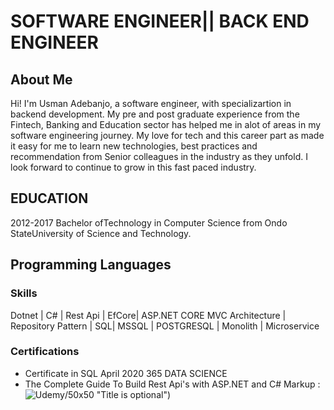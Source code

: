 # SOFTWARE ENGINEER|| BACK END ENGINEER

## About Me

Hi! I'm Usman Adebanjo, a software engineer, with specializartion in backend development.
My pre and post graduate experience from the Fintech, Banking and Education sector has helped me in alot of areas in my software engineering journey. My love for tech and this career part as made it easy for me to learn new technologies, best practices and recommendation from Senior colleagues in the industry as they unfold. I look forward to continue to grow in this fast paced industry.
## EDUCATION
2012-2017 Bachelor ofTechnology in Computer Science from Ondo StateUniversity of Science and Technology.

## Programming Languages

### Skills
Dotnet | C# | Rest Api | EfCore| ASP.NET CORE 
MVC Architecture | Repository Pattern | 
SQL| MSSQL | POSTGRESQL | Monolith | Microservice

### Certifications
* Certificate in SQL April 2020 365 DATA SCIENCE
* The Complete Guide To Build Rest Api's with ASP.NET and C# Markup : ![Udemy](https://tinyurl.com/2p8wv5ee)/50x50 "Title is optional")


<!---
UsmanAdebanjo/UsmanAdebanjo is a ✨ special ✨ repository because its `README.md` (this file) appears on your GitHub profile.
You can click the Preview link to take a look at your changes.
--->
